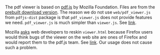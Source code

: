 The pdf viewer is based on [pdf.js](https://mozilla.github.io/pdf.js/) by Mozilla Foundation. Files are from the [prebuilt download version](https://mozilla.github.io/pdf.js/getting_started/#download). The reason we do not use `web/pdf_viewer.js` from `pdfjs-dist` package is that `pdf_viewer.js` does not provide features we need. `pdf_viewer.js` is much simpler than `viewer.js`. See [link](https://github.com/mozilla/pdf.js/issues/9318).

Mozilla [asks](https://mozilla.github.io/pdf.js/getting_started/) web developers to reskin `viewer.html` because Firefox users would think bugs of the viewer on the web site are ones of Firefox and would report them to the pdf.js team. See [link](https://github.com/mozilla/pdf.js/issues/5609). Our usage does not cause such a problem.